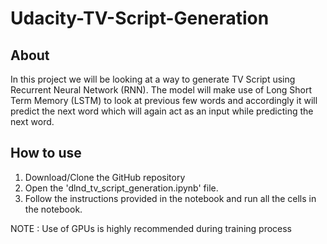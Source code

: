 # Udacity-TV-Script-Generation

## About
In this project we will be looking at a way to generate TV Script using Recurrent Neural Network (RNN). The model will make use of Long Short Term Memory (LSTM) to look at previous few words and accordingly it will predict the next word which will again act as an input while predicting the next word.

## How to use
1) Download/Clone the GitHub repository
2) Open the 'dlnd_tv_script_generation.ipynb' file.
3) Follow the instructions provided in the notebook and run all the cells in the notebook.

NOTE : Use of GPUs is highly recommended during training process
